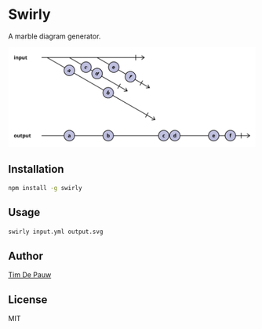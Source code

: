 # Swirly

A marble diagram generator.

![concatAll](examples/concatAll.svg)

## Installation

```bash
npm install -g swirly
```

## Usage

```bash
swirly input.yml output.svg
```

## Author

[Tim De Pauw](https://tmdpw.eu/)

## License

MIT
